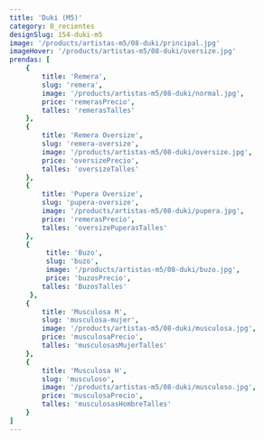```yaml
---
title: 'Duki (M5)'
category: 0_recientes
designSlug: 154-duki-m5
image: '/products/artistas-m5/08-duki/principal.jpg'
imageHover: '/products/artistas-m5/08-duki/oversize.jpg'
prendas: [
    {   
        title: 'Remera',
        slug: 'remera',          
        image: '/products/artistas-m5/08-duki/normal.jpg',
        price: 'remerasPrecio',
        talles: 'remerasTalles'
    },
    {
        title: 'Remera Oversize',
        slug: 'remera-oversize',
        image: '/products/artistas-m5/08-duki/oversize.jpg',
        price: 'oversizePrecio',
        talles: 'oversizeTalles'
    },
    {
        title: 'Pupera Oversize',
        slug: 'pupera-oversize',
        image: '/products/artistas-m5/08-duki/pupera.jpg',
        price: 'remerasPrecio',
        talles: 'oversizePuperasTalles'
    },
    {
         title: 'Buzo',
         slug: 'buzo',
         image: '/products/artistas-m5/08-duki/buzo.jpg',
         price: 'buzosPrecio',
        talles: 'BuzosTalles'
     },
    {
        title: 'Musculosa M',
        slug: 'musculosa-mujer',
        image: '/products/artistas-m5/08-duki/musculosa.jpg',
        price: 'musculosaPrecio',
        talles: 'musculosasMujerTalles'
    },
    {
        title: 'Musculosa H',
        slug: 'musculoso',
        image: '/products/artistas-m5/08-duki/musculoso.jpg',
        price: 'musculosaPrecio',
        talles: 'musculosasHombreTalles'
    }
]
---
```

